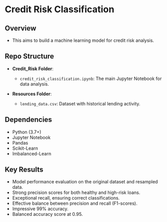 # Credit Risk Classification

## Overview

- This aims to build a machine learning model for credit risk analysis.


## Repo Structure

- **Credit_Risk Folder**:
  - `credit_risk_classification.ipynb`: The main Jupyter Notebook for data analysis.

- **Resources Folder**:
  - `lending_data.csv`: Dataset with historical lending activity.


## Dependencies

- Python (3.7+)
- Jupyter Notebook
- Pandas
- Scikit-Learn
- Imbalanced-Learn


## Key Results

- Model performance evaluation on the original dataset and resampled data.
- Strong precision scores for both healthy and high-risk loans.
- Exceptional recall, ensuring correct classifications.
- Effective balance between precision and recall (F1-scores).
- Impressive 99% accuracy.
- Balanced accuracy score at 0.95.
